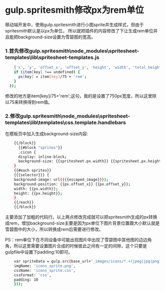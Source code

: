 
gulp.spritesmith修改px为rem单位
====
移动端开发中，使用gulp.spritesmith进行小图sprite并生成样式，但由于spritesmith默认是以px为单位，
所以就把插件的内容修改了下让生成rem单位并且能把background-size设置为雪碧图的宽高。

### 1.首先修改gulp.spritesmith\node_modules\spritesheet-templates\lib\spritesheet-templates.js
```bash
    ['x', 'y', 'offset_x', 'offset_y', 'height', 'width', 'total_height', 'total_width'].forEach(function (key) {
    if (item[key] !== undefined) {
      px[key] = item[key]/75 + 'rem';
    }
  });
```
修改的地方是item[key]/75+'rem';这句，我的是设置了750px宽度，所以这里除以75来转换得到rem值。

### 2.修改gulp.spritesmith\node_modules\spritesheet-templates\lib\templates\css.template.handlebars

在模板页中加入生成background-size内容:
```bash
    {{/block}}
      {{#block "sprites"}}
      .cicon {
      display: inline-block;
      background-size: {{spritesheet.px.width}} {{spritesheet.px.height}};
    }
    {{#each sprites}}
    {{{selector}}} {
    background-image: url({{{escaped_image}}});
    background-position: {{px.offset_x}} {{px.offset_y}};
    width: {{px.width}};
    height: {{px.height}};
    }
    {{/each}}
    {{/block}}
```
主要添加了加粗的代码行。以上两点修改完成就可以把spritesmith生成的px转换成rem，增加background-size主要是因为px单位下图片背景位置跟大小默认就是雪碧图中的大小，所以转换成rem后需要进行修改。

PS：rem单位下在不同设备中可能出现图片中出现了雪碧图中其他图的边边角角，所以这里需要设置图片合成的时候彼此之间有一定的间隙，这个只要是gulpfile中设置下padding:10即可。
```bash
    var spriteData = gulp.src(base_url+'_images/icons/*.+(jpeg|jpg|png)').pipe(spritesmith({
    imgName: 'icons_sprite.png',
    cssName: 'icons_sprite.css',
    cssFormat: 'css',
    padding: 10
    }));
 ```
